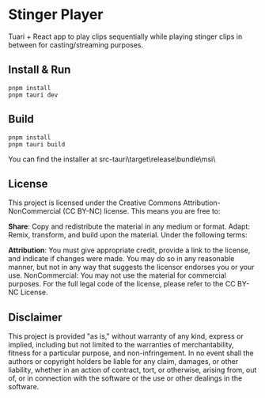 # Stinger Player

Tuari + React app to play clips sequentially while playing stinger clips in between for casting/streaming purposes.

## Install & Run

```
pnpm install
pnpm tauri dev
```

## Build

```
pnpm install
pnpm tauri build
```

You can find the installer at src-tauri\target\release\bundle\msi\

## License

This project is licensed under the Creative Commons Attribution-NonCommercial (CC BY-NC) license. This means you are
free to:

**Share**: Copy and redistribute the material in any medium or format.
Adapt: Remix, transform, and build upon the material.
Under the following terms:

**Attribution**: You must give appropriate credit, provide a link to the license, and indicate if changes were made. You
may do so in any reasonable manner, but not in any way that suggests the licensor endorses you or your use.
NonCommercial: You may not use the material for commercial purposes.
For the full legal code of the license, please refer to the CC BY-NC License.

## Disclaimer

This project is provided "as is," without warranty of any kind, express or implied, including but not limited to the
warranties of merchantability, fitness for a particular purpose, and non-infringement. In no event shall the authors or
copyright holders be liable for any claim, damages, or other liability, whether in an action of contract, tort, or
otherwise, arising from, out of, or in connection with the software or the use or other dealings in the software.
